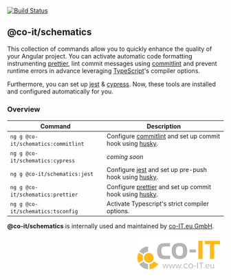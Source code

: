 [![Build Status](https://travis-ci.org/co-IT/schematics.svg?branch=master)](https://travis-ci.org/co-IT/schematics)

## @co-it/schematics

This collection of commands allow you to quickly enhance the quality of your
Angular project.
You can activate automatic code formatting instrumenting [prettier],
lint commit messages using [commitlint] and prevent runtime errors in advance
leveraging [TypeScript]'s compiler options.

Furthermore, you can set up [jest] & [cypress]. Now, these tools are installed
and configured automatically for you.

### Overview

| Command                             | Description                                                  |
| ----------------------------------- | ------------------------------------------------------------ |
| `ng g @co-it/schematics:commitlint` | Configure [commitlint] and set up commit hook using [husky]. |
| `ng g @co-it/schematics:cypress`    | _coming soon_                                                |
| `ng g @co-it/schematics:jest`       | Configure [jest] and set up pre-push hook using [husky].                                                |
| `ng g @co-it/schematics:prettier`   | Configure [prettier] and set up commit hook using [husky].   |
| `ng g @co-it/schematics:tsconfig`   | Activate Typescript's strict compiler options.               |

**@co-it/schematics** is internally used and maintained by [co-IT.eu GmbH](https://co-IT.eu).

<img align="right" alt="Orange co-IT.eu GmbH Logo" src="./assets/co-it.logo.png">

[commitlint]: https://github.com/conventional-changelog/commitlint
[cypress]: https://www.cypress.io/
[husky]: https://github.com/typicode/husky
[jest]: https://jestjs.io/
[prettier]: https://prettier.io/
[typescript]: https://www.typescriptlang.org/
